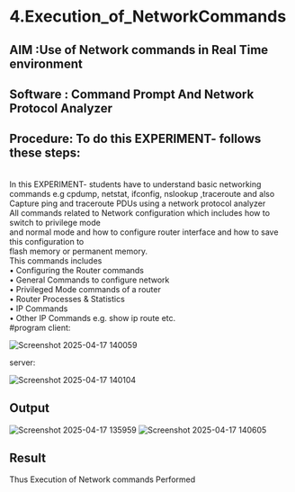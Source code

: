 # 4.Execution_of_NetworkCommands
## AIM :Use of Network commands in Real Time environment
## Software : Command Prompt And Network Protocol Analyzer
## Procedure: To do this EXPERIMENT- follows these steps:
<BR>
In this EXPERIMENT- students have to understand basic networking commands e.g cpdump, netstat, ifconfig, nslookup ,traceroute and also Capture ping and traceroute PDUs using a network protocol analyzer 
<BR>
All commands related to Network configuration which includes how to switch to privilege mode
<BR>
and normal mode and how to configure router interface and how to save this configuration to
<BR>
flash memory or permanent memory.
<BR>
This commands includes
<BR>
• Configuring the Router commands
<BR>
• General Commands to configure network
<BR>
• Privileged Mode commands of a router 
<BR>
• Router Processes & Statistics
<BR>
• IP Commands
<BR>
• Other IP Commands e.g. show ip route etc.
<BR>
#program
client:

![Screenshot 2025-04-17 140059](https://github.com/user-attachments/assets/69a570d7-4331-40e1-92b1-a6b1b899b5bb)

server:

![Screenshot 2025-04-17 140104](https://github.com/user-attachments/assets/a51138ca-0fb5-450f-bfb6-9abd1f635cd1)


## Output
![Screenshot 2025-04-17 135959](https://github.com/user-attachments/assets/0d9fe808-5ab9-4907-bdfc-30c16cf49dfd)
![Screenshot 2025-04-17 140605](https://github.com/user-attachments/assets/590c5a0e-e853-4a67-bfe5-db48a23a7e99)

## Result
Thus Execution of Network commands Performed 
